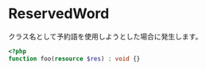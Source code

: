 # ReservedWord
クラス名として予約語を使用しようとした場合に発生します。

```php
<?php
function foo(resource $res) : void {}
```
